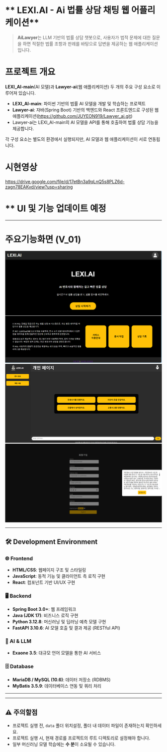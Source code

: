 # ** LEXI.AI - Ai 법률 상담 채팅 웹 어플리케이션**  

> **AiLawyer**는 LLM 기반의 법률 상담 챗봇으로, 사용자가 법적 문제에 대한 질문을 하면 적절한 법률 조항과 판례를 바탕으로 답변을 제공하는 웹 애플리케이션입니다.

# 프로젝트 개요  
**LEXI_AI-main**(AI 모델)과 **Lawyer-ai**(웹 애플리케이션) 두 개의 주요 구성 요소로 이루어져 있습니다.  

- **LEXI_AI-main**: 파이썬 기반의 법률 AI 모델을 개발 및 학습하는 프로젝트  
- **Lawyer-ai**: 자바(Spring Boot) 기반의 백엔드와 React 프론트엔드로 구성된 웹 애플리케이션(https://github.com/JUYEON919/Lawyer_ai.git)
- Lawyer-ai는 LEXI_AI-main의 AI 모델을 API를 통해 호출하여 법률 상담 기능을 제공합니다.  

각 구성 요소는 별도의 환경에서 실행되지만, AI 모델과 웹 애플리케이션이 서로 연동됩니다.  

# **시현영상**
https://drive.google.com/file/d/17etBn3a9qLnQ5s8PLZ6d-zagn78EAKvd/view?usp=sharing



# ** UI 및 기능 업데이트 예정
---
# 주요기능화면 (V_01)
  ![홈 화면](static/home.png)
  ![로그인시채팅화면 화면](static/로그인후채팅.png)
  ![회원가입 화면](static/회원가입.png)

---

## 🛠 Development Environment  

### 🌐 Frontend  
- **HTML/CSS**: 웹페이지 구조 및 스타일링  
- **JavaScript**: 동적 기능 및 클라이언트 측 로직 구현  
- **React**: 컴포넌트 기반 UI/UX 구현  

### 🖥 Backend  
- **Spring Boot 3.0+**: 웹 프레임워크  
- **Java (JDK 17)**: 비즈니스 로직 구현  
- **Python 3.12.8**: 머신러닝 및 딥러닝 예측 모델 구현  
- **FastAPI 3.10.6**: AI 모델 호출 및 결과 제공 (RESTful API)  

### 🤖 AI & LLM  
- **Exaone 3.5**: 대규모 언어 모델을 통한 AI 서비스  

### 🗄 Database  
- **MariaDB / MySQL (10.6)**: 데이터 저장소 (RDBMS)  
- **MyBatis 3.5.9**: 데이터베이스 연동 및 쿼리 처리  

---



---
## ⚠️ 주의할점

- 프로젝트 실행 전, `data` 폴더 위치설정, 폴더 내 데이터 파일이 존재하는지 확인하세요.
- 프로젝트 실행 시, 현재 경로를 프로젝트의 루트 디렉토리로 설정해야 합니다.
- 일부 머신러닝 모델 학습에는 **수 분**이 소요될 수 있습니다.


